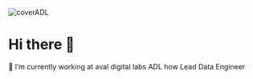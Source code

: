 
![coverADL](https://user-images.githubusercontent.com/8499034/167889433-6cf250d1-fd10-4960-af51-4fb0efd39220.png)

# Hi there 👋

🔭 I’m currently working at aval digital labs ADL how Lead Data Engineer

<!--
**elviejoguille/elviejoguille** is a ✨ _special_ ✨ repository because its `README.md` (this file) appears on your GitHub profile.

Here are some ideas to get you started:

- 🔭 I’m currently working on ...
- 🌱 I’m currently learning ...
- 👯 I’m looking to collaborate on ...
- 🤔 I’m looking for help with ...
- 💬 Ask me about ...
- 📫 How to reach me: ...
- 😄 Pronouns: ...
- ⚡ Fun fact: ...
-->

